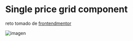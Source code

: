 # Single price grid component

reto tomado de [frontendmentor](https://www.frontendmentor.io/challenges/single-price-grid-component-5ce41129d0ff452fec5abbbc "frontendmentor")

![imagen](https://res.cloudinary.com/dz209s6jk/image/upload/v1558450848/Challenges/ouvhkqeq9dhokut9payi.jpg "imagen")
